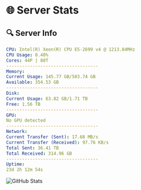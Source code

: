 # 🌐 Server Stats
## 🔍 Server Info
```yaml
CPU: Intel(R) Xeon(R) CPU E5-2699 v4 @ 1213.84MHz
CPU Usage: 0.40%
Cores: 44P | 88T
-----------------------------------
Memory:
Current Usage: 145.77 GB/503.74 GB
Available: 354.53 GB
-----------------------------------
Disk:
Current Usage: 63.82 GB/1.71 TB
Free: 1.56 TB
-----------------------------------
GPU:
No GPU detected
-----------------------------------
Network:
Current Transfer (Sent): 17.68 MB/s
Current Transfer (Received): 97.76 KB/s
Total Sent: 36.41 TB
Total Received: 314.96 GB
-----------------------------------
Uptime:
23d 2h 12m 54s
```
![GitHub Stats](https://img.shields.io/badge/Updated-2025-03-30_23:35:43-blue)